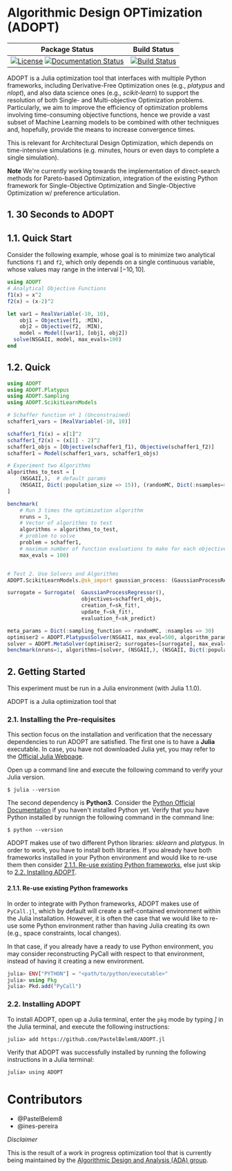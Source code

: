 # Algorithmic Design OPTimization (ADOPT)

| **Package Status** | **Build Status**  |
|:------------------:|:-----------------:|
| [![License](https://img.shields.io/badge/license-GNU-brightgreen.svg?style=flat)](LICENSE.md) [![Documentation Status](https://img.shields.io/badge/docs-missing-red.svg)]() | [![Build Status](https://travis-ci.com/PastelBelem8/ADOPT.jl.svg?token=tFNrx3GDmxzsVPAGpUzX&branch=master)](https://travis-ci.com/PastelBelem8/ADOPT.jl) |

ADOPT is a Julia optimization tool that interfaces with multiple Python frameworks,
including Derivative-Free Optimization ones (e.g., _platypus_ and _nlopt_), and
also data science ones (e.g., _scikit-learn_) to support the resolution of both
Single- and Multi-objective Optimization problems. Particularly, we aim to
improve the efficiency of optimization problems involving time-consuming objective functions,
hence we provide a vast subset of Machine Learning models to be combined with other
techniques and, hopefully, provide the means to increase convergence times.

This is relevant for Architectural Design Optimization, which depends on time-intensive simulations (e.g. minutes, hours or even days to complete a single simulation).

**Note**
We're currently working towards the implementation of direct-search methods for Pareto-based Optimization,
integration of the existing Python framework for Single-Objective Optimization and Single-Objective Optimization w/ preference
articulation.


## 1. 30 Seconds to ADOPT

## 1.1. Quick Start
Consider the following example, whose goal is to minimize two analytical functions
`f1` and `f2`, which only depends on a single continuous variable, whose values
may range in the interval $[-10, 10]$.
```julia
using ADOPT
# Analytical Objective Functions
f1(x) = x^2
f2(x) = (x-2)^2

let var1 = RealVariable(-10, 10),
    obj1 = Objective(f1, :MIN),
    obj2 = Objective(f2, :MIN),
    model = Model([var1], [obj1, obj2])
  solve(NSGAII, model, max_evals=100)
end
```

## 1.2. Quick

```julia
using ADOPT
using ADOPT.Platypus
using ADOPT.Sampling
using ADOPT.ScikitLearnModels

# Schaffer function nº 1 (Unconstrained)
schaffer1_vars = [RealVariable(-10, 10)]

schaffer1_f1(x) = x[1]^2
schaffer1_f2(x) = (x[1] - 2)^2
schaffer1_objs = [Objective(schaffer1_f1), Objective(schaffer1_f2)]
schaffer1 = Model(schaffer1_vars, schaffer1_objs)

# Experiment two Algorithms
algorithms_to_test = [
    (NSGAII,),  # default params
    (NSGAII, Dict(:population_size => 15)), (randomMC, Dict(:nsamples=> 500))
]

benchmark(
    # Run 3 times the optimization algorithm
    nruns = 3,
    # Vector of algorithms to test
    algorithms = algorithms_to_test,
    # problem to solve
    problem = schaffer1,
    # maximum number of function evaluations to make for each objective function
    max_evals = 100)


# Test 2. Use Solvers and Algorithms
ADOPT.ScikitLearnModels.@sk_import gaussian_process: (GaussianProcessRegressor,)

surrogate = Surrogate(  GaussianProcessRegressor(),
                        objectives=schaffer1_objs,
                        creation_f=sk_fit!,
                        update_f=sk_fit!,
                        evaluation_f=sk_predict)

meta_params = Dict(:sampling_function => randomMC, :nsamples => 30)
optimiser2 = ADOPT.PlatypusSolver(NSGAII, max_eval=500, algorithm_params=Dict(:population_size => 50), nondominated_only=true)
solver = ADOPT.MetaSolver(optimiser2; surrogates=[surrogate], max_eval=200, sampling_params=meta_params, nondominated_only=true)
benchmark(nruns=1, algorithms=[solver, (NSGAII,), (NSGAII, Dict(:population_size => 15)), (randomMC, Dict(:nsamples=> 500))], problem=schaffer1, max_evals=100)

```

## 2. Getting Started
This experiment must be run in a Julia environment (with Julia 1.1.0).

ADOPT is a
Julia optimization tool that

### 2.1. Installing the Pre-requisites

This section focus on the installation and verification that the necessary dependencies
to run ADOPT are satisfied. The first one is to have a **Julia** executable. In case,
you have not downloaded Julia yet, you may refer to the [Official Julia Webpage](https://julialang.org/downloads/).

Open up a command line and execute the following command to verify your Julia version.
```
$ julia --version
```

The second dependency is **Python3**. Consider the [Python Official Documentation](https://www.python.org/downloads/)
if you haven't installed Python yet. Verify that you have Python installed by runnign the following command in the
command line:

```
$ python --version
```

ADOPT makes use of two different Python libraries: *sklearn* and *platypus*. In order to
work, you have to install both libraries. If you already have both frameworks installed
in your Python environment and would like to re-use them then consider [2.1.1. Re-use existing Python frameworks](https://github.com/PastelBelem8/ADOPT.jl/#211-re-use-existing-python-frameworks), else just skip
to [2.2. Installing ADOPT](https://github.com/PastelBelem8/ADOPT.jl/#22-installing-adopt).

#### 2.1.1. Re-use existing Python frameworks

In order to integrate with Python frameworks, ADOPT makes use of `PyCall.jl`, which
by default will create a self-contained environment within the Julia installation.
However, it is often the case that we would like to re-use some Python environment
rather than having Julia creating its own (e.g., space constraints, local changes).

In that case, if you already have a ready to use Python environment, you may
consider reconstructing PyCall with respect to that environment, instead of having
it creating a new environment.

```julia
julia> ENV["PYTHON"] = "<path/to/python/executable>"
julia> using Pkg
julia> Pkd.add("PyCall")
```

### 2.2. Installing ADOPT

To install ADOPT, open up a Julia terminal, enter the `pkg` mode by typing _]_
in the Julia terminal, and execute the following instructions:

```
julia> add https://github.com/PastelBelem8/ADOPT.jl
```

Verify that ADOPT was successfully installed by running the following
instructions in a Julia terminal:

```
julia> using ADOPT
```

# Contributors

- @PastelBelem8
- @ines-pereira


*Disclaimer*

This is the result of a work in progress optimization tool that is currently
being maintained by the [Algorithmic Design and Analysis (ADA) group](https://algorithmicdesign.github.io/).  
